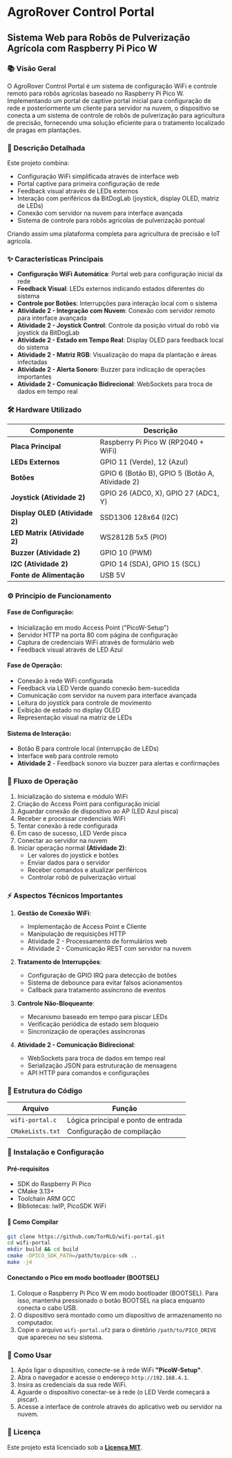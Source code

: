 # AgroRover Control Portal

## Sistema Web para Robôs de Pulverização Agrícola com Raspberry Pi Pico W

### 📚 Visão Geral

O AgroRover Control Portal é um sistema de configuração WiFi e controle remoto para robôs agrícolas baseado no Raspberry Pi Pico W. Implementando um portal de captive portal inicial para configuração de rede e posteriormente um cliente para servidor na nuvem, o dispositivo se conecta a um sistema de controle de robôs de pulverização para agricultura de precisão, fornecendo uma solução eficiente para o tratamento localizado de pragas em plantações.

### 🔎 Descrição Detalhada

Este projeto combina:

- Configuração WiFi simplificada através de interface web
- Portal captive para primeira configuração de rede
- Feedback visual através de LEDs externos
- Interação com periféricos da BitDogLab (joystick, display OLED, matriz de LEDs)
- Conexão com servidor na nuvem para interface avançada
- Sistema de controle para robôs agrícolas de pulverização pontual

Criando assim uma plataforma completa para agricultura de precisão e IoT agrícola.

### ✨ Características Principais

- **Configuração WiFi Automática**: Portal web para configuração inicial da rede
- **Feedback Visual**: LEDs externos indicando estados diferentes do sistema
- **Controle por Botões**: Interrupções para interação local com o sistema
- **Atividade 2 - Integração com Nuvem**: Conexão com servidor remoto para interface avançada
- **Atividade 2 - Joystick Control**: Controle da posição virtual do robô via joystick da BitDogLab
- **Atividade 2 - Estado em Tempo Real**: Display OLED para feedback local do sistema
- **Atividade 2 - Matriz RGB**: Visualização do mapa da plantação e áreas infectadas
- **Atividade 2 - Alerta Sonoro**: Buzzer para indicação de operações importantes
- **Atividade 2 - Comunicação Bidirecional**: WebSockets para troca de dados em tempo real

### 🛠️ Hardware Utilizado

| Componente                            | Descrição                                       |
| ------------------------------------- | ------------------------------------------------- |
| **Placa Principal**             | Raspberry Pi Pico W (RP2040 + WiFi)               |
| **LEDs Externos**               | GPIO 11 (Verde), 12 (Azul)                        |
| **Botões**                     | GPIO 6 (Botão B), GPIO 5 (Botão A, Atividade 2) |
| **Joystick (Atividade 2)**      | GPIO 26 (ADC0, X), GPIO 27 (ADC1, Y)              |
| **Display OLED (Atividade 2)** | SSD1306 128x64 (I2C)                              |
| **LED Matrix (Atividade 2)**   | WS2812B 5x5 (PIO)                                 |
| **Buzzer (Atividade 2)**       | GPIO 10 (PWM)                                     |
| **I2C (Atividade 2)**          | GPIO 14 (SDA), GPIO 15 (SCL)                      |
| **Fonte de Alimentação**      | USB 5V                                            |

### ⚙️ Princípio de Funcionamento

#### Fase de Configuração:

- Inicialização em modo Access Point ("PicoW-Setup")
- Servidor HTTP na porta 80 com página de configuração
- Captura de credenciais WiFi através de formulário web
- Feedback visual através de LED Azul

#### Fase de Operação:

- Conexão à rede WiFi configurada
- Feedback via LED Verde quando conexão bem-sucedida
- Comunicação com servidor na nuvem para interface avançada
- Leitura do joystick para controle de movimento
- Exibição de estado no display OLED
- Representação visual na matriz de LEDs

#### Sistema de Interação:

- Botão B para controle local (interrupção de LEDs)
- Interface web para controle remoto
- **Atividade 2** - Feedback sonoro via buzzer para alertas e confirmações

### 🔄 Fluxo de Operação

1. Inicialização do sistema e módulo WiFi
2. Criação do Access Point para configuração inicial
3. Aguardar conexão de dispositivo ao AP (LED Azul pisca)
4. Receber e processar credenciais WiFi
5. Tentar conexão à rede configurada
6. Em caso de sucesso, LED Verde pisca
7. Conectar ao servidor na nuvem
8. Iniciar operação normal **(Atividade 2)**:
   - Ler valores do joystick e botões
   - Enviar dados para o servidor
   - Receber comandos e atualizar periféricos
   - Controlar robô de pulverização virtual

### ⚡ Aspectos Técnicos Importantes

1. **Gestão de Conexão WiFi**:

   - Implementação de Access Point e Cliente
   - Manipulação de requisições HTTP
   - Atividade 2 - Processamento de formulários web
   - Atividade 2 - Comunicação REST com servidor na nuvem
2. **Tratamento de Interrupções**:

   - Configuração de GPIO IRQ para detecção de botões
   - Sistema de debounce para evitar falsos acionamentos
   - Callback para tratamento assíncrono de eventos
3. **Controle Não-Bloqueante**:

   - Mecanismo baseado em tempo para piscar LEDs
   - Verificação periódica de estado sem bloqueio
   - Sincronização de operações assíncronas
4. **Atividade 2 - Comunicação Bidirecional**:

   - WebSockets para troca de dados em tempo real
   - Serialização JSON para estruturação de mensagens
   - API HTTP para comandos e configurações

### 🧩 Estrutura do Código

| Arquivo            | Função                             |
| ------------------ | ------------------------------------ |
| `wifi-portal.c`  | Lógica principal e ponto de entrada |
| `CMakeLists.txt` | Configuração de compilação       |

### 🚀 Instalação e Configuração

#### Pré-requisitos

- SDK do Raspberry Pi Pico
- CMake 3.13+
- Toolchain ARM GCC
- Bibliotecas: lwIP, PicoSDK WiFi

#### 🔧 Como Compilar

```bash
git clone https://github.com/TorRLD/wifi-portal.git
cd wifi-portal
mkdir build && cd build
cmake -DPICO_SDK_PATH=/path/to/pico-sdk ..
make -j4
```

#### Conectando o Pico em modo bootloader (BOOTSEL)

1. Coloque o Raspberry Pi Pico W em modo bootloader (BOOTSEL). Para isso, mantenha pressionado o botão BOOTSEL na placa enquanto conecta o cabo USB.
2. O dispositivo será montado como um dispositivo de armazenamento no computador.
3. Copie o arquivo `wifi-portal.uf2` para o diretório `/path/to/PICO_DRIVE` que apareceu no seu sistema.

### 📱 Como Usar

1. Após ligar o dispositivo, conecte-se à rede WiFi **"PicoW-Setup"**.
2. Abra o navegador e acesse o endereço `http://192.168.4.1`.
3. Insira as credenciais da sua rede WiFi.
4. Aguarde o dispositivo conectar-se à rede (o LED Verde começará a piscar).
5. Acesse a interface de controle através do aplicativo web ou servidor na nuvem.

### 📄 Licença

Este projeto está licenciado sob a **[Licença MIT](LICENSE)**.
